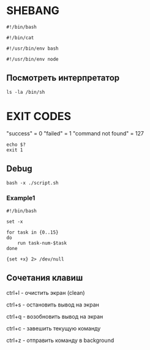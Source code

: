 # SHEBANG

```
#!/bin/bash

#!/bin/cat

#!/usr/bin/env bash

#!/usr/bin/env node
```

## Посмотреть интерпретатор
```
ls -la /bin/sh
```
# EXIT CODES

"success"   =   0
"failed"    =   1
"command not found" = 127

```
echo $?
exit 1
```

## Debug
```
bash -x ./script.sh
```

### Example1
```
#!/bin/bash

set -x

for task in {0..15}
do
    run task-num-$task
done

{set +x} 2> /dev/null
```

## Сочетания клавиш
ctrl+l      - очистить экран (clean)

ctrl+s      - остановить вывод на экран

ctrl+q      - возобновить вывод на экран

ctrl+c      - завешить текущую команду

ctrl+z      - отправить команду в background